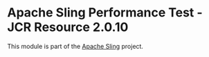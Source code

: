 # Apache Sling Performance Test - JCR Resource 2.0.10

This module is part of the [Apache Sling](https://sling.apache.org) project.
